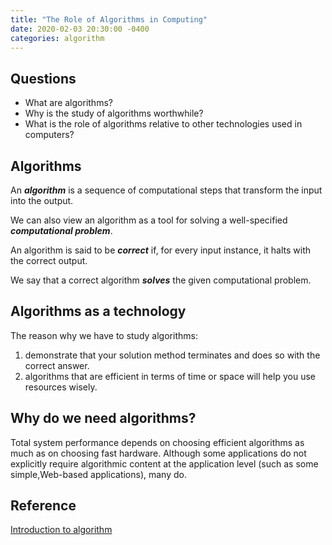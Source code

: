 ```yaml
---
title: "The Role of Algorithms in Computing"
date: 2020-02-03 20:30:00 -0400
categories: algorithm
---
```


## Questions

- What are algorithms?
- Why is the study of algorithms worthwhile?
- What is the role of algorithms relative to other technologies used in computers?

## Algorithms

An **_algorithm_** is a sequence of computational steps that transform the input into the output.

We can also view an algorithm as a tool for solving a well-specified **_computational problem_**.

An algorithm is said to be **_correct_** if, for every input instance, it halts with the correct output.

We say that a correct algorithm **_solves_** the given computational problem.

## Algorithms as a technology

The reason why we have to study algorithms:

1. demonstrate that your solution method terminates and does so with the correct answer.
2. algorithms that are efficient in terms of time or space will help you use resources wisely.

## Why do we need algorithms?

Total system performance depends on choosing efficient algorithms as much as on choosing fast hardware. Although some applications do not explicitly require algorithmic content at the application level (such as some simple,Web-based applications), many do.

## Reference

[Introduction to algorithm][referencebook]

[referencebook]: https://www.amazon.com/Introduction-Algorithms-3rd-MIT-Press/dp/0262033844
